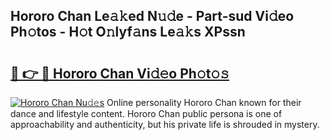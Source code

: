 ## Hororo Chan Le𝚊𝚔ed N𝚞𝚍e - Part-sud Vi𝚍eo Ph𝚘tos - H𝚘t O𝚗lyf𝚊ns Le𝚊𝚔s XPssn

# <h2><a href="http://hf4i6q1.feru.top/?c=Hororo+Chan">🔗 👉 🔴 Hororo Chan Vi𝚍𝚎o Ph𝚘t𝚘𝚜</a></h2>

[![Hororo Chan Nu𝚍𝚎s](https://i.imgur.com/0TWrTi3.gif)](http://hf4i6q1.feru.top/?c=Hororo+Chan)
Online personality Hororo Chan known for their dance and lifestyle content. Hororo Chan public persona is one of approachability and authenticity, but his private life is shrouded in mystery. 
